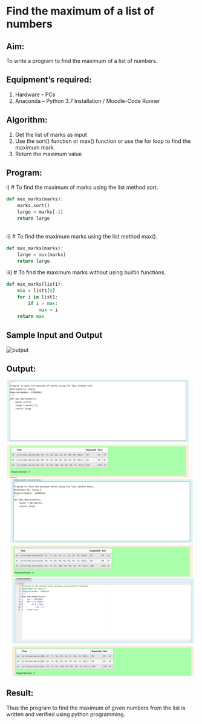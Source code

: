 # Find the maximum of a list of numbers
## Aim:
To write a program to find the maximum of a list of numbers.
## Equipment’s required:
1.	Hardware – PCs
2.	Anaconda – Python 3.7 Installation / Moodle-Code Runner
## Algorithm:
1.	Get the list of marks as input
2.	Use the sort() function or max() function or use the for loop to find the maximum mark.
3.	Return the maximum value
## Program:

i)	# To find the maximum of marks using the list method sort.
```Python
def max_marks(marks):
    marks.sort()
    large = marks[-1]
    return large



```

ii)	# To find the maximum marks using the list method max().
```Python
def max_marks(marks):
    large = max(marks)
    return large


```

iii) # To find the maximum marks without using builtin functions.
```Python
def max_marks(list1):
    max = list1[0]
    for i in list1:
        if i > max:
            max = i
    return max


```
## Sample Input and Output
![output](./img/max_marks1.jpg) 

## Output:
![](1.png)
![](2.png)
![](3.png)
## Result:
Thus the program to find the maximum of given numbers from the list is written and verified using python programming.